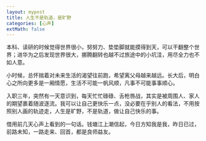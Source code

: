 ```yaml
---
layout: mypost
title: 人生不是轨道，是旷野
categories: [心声]
extMath: false
---
```



本科、读研的时候觉得世界很小，努努力、垫垫脚就能摸得到天，可以干翻整个世界；进华为之后发现世界很大，挪腾翻转也越不过旅途中的小坑洼，用尽全力也不如人意。

小时候，总怀揣着对未来生活的渴望往前跑，希望离父母越来越远。长大后，明白心之所向更多是一厢情愿，生活不可能一帆风顺，凡事不可能事事顺心。

入职三年，突然有一天意识到，每天忙忙碌碌、舌枪唇战，其实是被周围人、家人的期望裹着随波逐流。我可以让自己更快乐一点，没必要在乎别人的看法，不用按照别人画的轨迹走，人生是旷野，不是轨道，做让自己快乐的事。

借用前几天心声上看到的一句话。钱塘江上潮信起，今日方知我是我，昨日已过，前路未知，一路走来、回首，都是良师益友。

